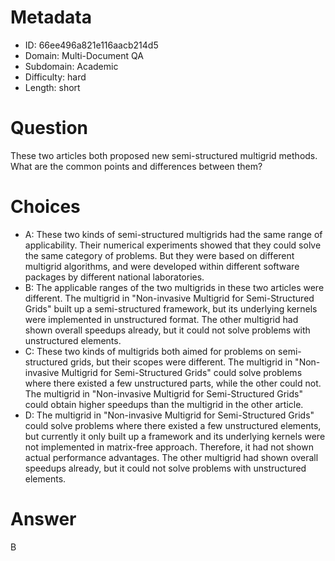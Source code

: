 # Metadata

- ID: 66ee496a821e116aacb214d5
- Domain: Multi-Document QA
- Subdomain: Academic
- Difficulty: hard
- Length: short

# Question

These two articles both proposed new semi-structured multigrid methods. What are the common points and differences between them?

# Choices

- A: These two kinds of semi-structured multigrids had the same range of applicability. Their numerical experiments showed that they could solve the same category of problems. But they were based on different multigrid algorithms, and were developed within different software packages by different national laboratories.
- B: The applicable ranges of the two multigrids in these two articles were different. The multigrid in "Non-invasive Multigrid for Semi-Structured Grids" built up a semi-structured framework, but its underlying kernels were implemented in unstructured format. The other multigrid had shown overall speedups already, but it could not solve problems with unstructured elements.
- C: These two kinds of multigrids both aimed for problems on semi-structured grids, but their scopes were different. The multigrid in "Non-invasive Multigrid for Semi-Structured Grids" could solve problems where there existed a few unstructured parts, while the other could not. The multigrid in "Non-invasive Multigrid for Semi-Structured Grids" could obtain higher speedups than the multigrid in the other article.
- D: The multigrid in "Non-invasive Multigrid for Semi-Structured Grids" could solve problems where there existed a few unstructured elements, but currently it only built up a framework and its underlying kernels were not implemented in matrix-free approach. Therefore, it had not shown actual performance advantages. The other multigrid had shown overall speedups already, but it could not solve problems with unstructured elements.

# Answer

B
